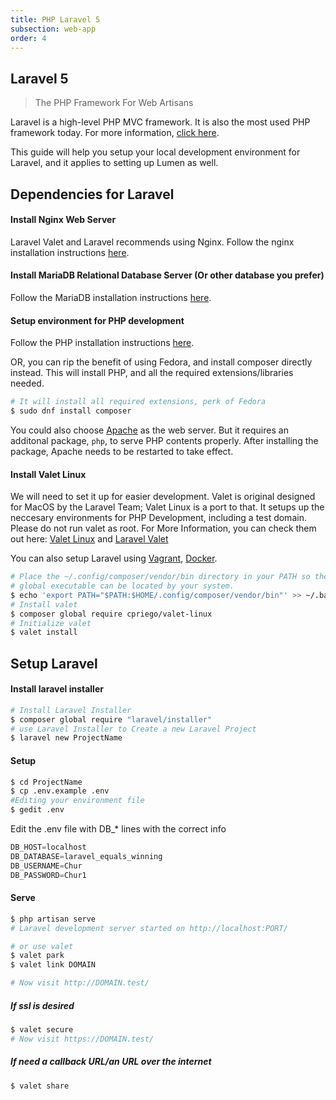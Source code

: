 ```yaml
---
title: PHP Laravel 5
subsection: web-app
order: 4
---
```


## Laravel 5
> The PHP Framework For Web Artisans

Laravel is a high-level PHP MVC framework. It is also the most used PHP framework today. For more information, [click here](https://laravel.com/). 

This guide will help you setup your local development environment for Laravel, and it applies to setting up Lumen as well.


## Dependencies for Laravel
#### Install Nginx Web Server
Laravel Valet and Laravel recommends using Nginx. Follow the nginx installation instructions [here](/start/sw/web-app/nginx.html).


#### Install MariaDB Relational Database Server (Or other database you prefer)
Follow the MariaDB installation instructions [here](/tech/database/mariadb/about.html).

#### Setup environment for PHP development
Follow the PHP installation instructions [here](/tech/languages/php/php-installation.html).

OR, you can rip the benefit of using Fedora, and install composer directly instead. This will install PHP, and all the required extensions/libraries needed.
```bash
# It will install all required extensions, perk of Fedora
$ sudo dnf install composer
```

You could also choose [Apache](/start/sw/web-app/apache.html) as the web server. But it requires an additonal package, `php`, to serve PHP contents properly. After installing the package, Apache needs to be restarted to take effect.

#### Install Valet Linux
We will need to set it up for easier development. Valet is original designed for MacOS by the Laravel Team; Valet Linux is a port to that. It setups up the neccesary environments for PHP Development, including a test domain. Please do not run valet as root. 
For More Information, you can check them out here: 
[Valet Linux](https://cpriego.github.io/valet-linux/)  and  [Laravel Valet](https://laravel.com/docs/5.7/valet)

You can also setup Laravel using [Vagrant](/tools/vagrant/about.html), [Docker](/tools/docker/about.html).

```bash
# Place the ~/.config/composer/vendor/bin directory in your PATH so the composer 
# global executable can be located by your system.
$ echo 'export PATH="$PATH:$HOME/.config/composer/vendor/bin"' >> ~/.bashrc
# Install valet 
$ composer global require cpriego/valet-linux
# Initialize valet
$ valet install
```
## Setup Laravel

#### Install laravel installer

```bash
# Install Laravel Installer
$ composer global require "laravel/installer"
# use Laravel Installer to Create a new Laravel Project
$ laravel new ProjectName
```

#### Setup

```bash
$ cd ProjectName
$ cp .env.example .env
#Editing your environment file
$ gedit .env 
```

Edit the .env file with DB_* lines with the correct info

```javascript
DB_HOST=localhost
DB_DATABASE=laravel_equals_winning
DB_USERNAME=Chur
DB_PASSWORD=Chur1
```

#### Serve

```bash
$ php artisan serve
# Laravel development server started on http://localhost:PORT/

# or use valet
$ valet park
$ valet link DOMAIN

# Now visit http://DOMAIN.test/
```

##### If ssl is desired

```bash
$ valet secure
# Now visit https://DOMAIN.test/

```

##### If need a callback URL/an URL over the internet
```bash
$ valet share
```
